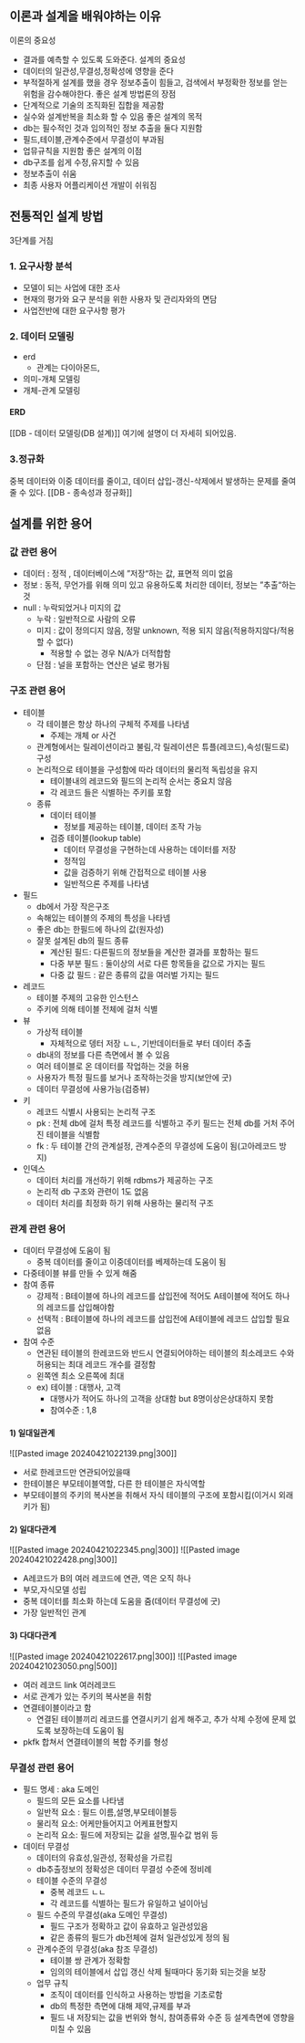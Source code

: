 ## 이론과 설계을 배워야하는 이유
이론의 중요성
- 결과를 예측할 수 있도록 도와준다.
설계의 중요성
- 데이터의 일관성,무결성,정확성에 영향을 준다
- 부적절하게 설계를 했을 경우 정보추출이 힘들고, 검색에서 부정확한 정보를 얻는 위험을 감수해야한다.
좋은 설계 방법론의 장점
- 단계적으로 기술의 조직화된 집합을 제공함
- 실수와 설계반복을 최소화 할 수 있음
좋은 설계의 목적
- db는 필수적인 것과 임의적인 정보 추출을 둘다 지원함
- 필드,테이블,관계수준에서 무결성이 부과됨
- 업뮤규칙을 지원함
좋은 설계의 이점
- db구조를 쉽게 수정,유지할 수 있음
- 정보추출이 쉬움
- 최종 사용자 어플리케이션 개발이 쉬워짐
## 전통적인 설계 방법
3단계를 거침
### 1. 요구사항 분석
- 모델이 되는 사업에 대한 조사
- 현재의 평가와 요구 분석을 위한 사용자 및 관리자와의 면담
- 사업전반에 대한 요구사항 평가

### 2. 데이터 모델링
- erd
	- 관계는 다이아몬드, 
- 의미-개체 모델링
- 개체-관계 모델링
#### ERD
[[DB - 데이터 모델링(DB 설계)]] 여기에 설명이 더 자세히 되어있음.

### 3.정규화
중복 데이터와 이중 데이터를 줄이고, 데이터 삽입-갱신-삭제에서 발생하는 문제를 줄여줄 수 있다.
[[DB - 종속성과 정규화]]


## 설계를 위한 용어
### 값 관련 용어
- 데이터 : 정적 , 데이터베이스에 ”저장“하는 값, 표면적 의미 없음
- 정보 : 동적, 무언가를 위해 의미 있고 유용하도록 처리한 데이터, 정보는 ”추출“하는 것
- null : 누락되었거나 미지의 값
	- 누락 : 일반적으로 사람의 오류
	- 미지 : 값이 정의디지 않음, 정말 unknown, 적용 되지 않음(적용하지않다/적용할 수 없다)
		- 적용할 수 없는 경우 N/A가 더적합함
	- 단점 : 널을 포함하는 연산은 널로 평가됨
### 구조 관련 용어
- 테이블
	- 각 테이블은 항상 하나의 구체적 주제를 나타냄
		- 주제는 개체 or 사건
	- 관계형에서는 릴레이션이라고 불림,각 릴레이션은 튜플(레코드),속성(필드로) 구성
	- 논리적으로 테이블을 구성함에 따라 데이터의 물리적 독립성을 유지
		- 테이블내의 레코드와 필드의 논리적 순서는 중요치 않음
		- 각 레코드 들은 식별하는 주키를 포함
	- 종류
		- 데이터 테이블
			- 정보를 제공하는 테이블, 데이터 조작 가능
		- 검증 테이블(lookup table)
			- 데이터 무결성을 구현하는데 사용하는 데이터를 저장
			- 정적임
			- 값을 검증하기 위해 간접적으로 테이블 사용
			- 일반적으론 주제를 나타냄
- 필드
	- db에서 가장 작은구조
	- 속해있는 테이블의 주제의 특성을 나타넴
	- 좋은 db는 한필드에 하나의 값(원자성)
	- 잘못 설계된 db의 필드 종류
		- 계산된 필드: 다른필드의 정보들을 계산한 결과를 포함하는 필드
		- 다중 부분 필드 : 둘이상의 서로 다른 항목들을 값으로 가지는 필드
		- 다중 값 필드 : 같은 종류의 값을 여러벌 가지는 필드
- 레코드
	- 테이블 주제의 고유한 인스턴스
	- 주키에 의해 테이블 전체에 걸처 식별
- 뷰
	- 가상적 테이블
		- 자체적으로 뎅터 저장 ㄴㄴ, 기반데이터들로 부터 데이터 추출
	- db내의 정보를 다른 측면에서 볼 수 있음
	- 여러 테이블로 온 데이터를 작업하는 것을 허용
	- 사용자가 특정 필드를 보거나 조작하는것을 방지(보안에 굿)
	- 데이터 무결성에 사용가능(검증뷰)
- 키
	- 레코드 식별시 사용되는 논리적 구조
	- pk : 전체 db에 걸처 특정 레코드를 식별하고 주키 필드는 전체 db를 거처 주어진 테이블을 식별함
	- fk : 두 테이블 간의 관계설정, 관계수준의 무결성에 도움이 됨(고아레코드 방지)
- 인덱스
	- 데이터 처리를 개선하기 위해 rdbms가 제공하는 구조
	- 논리적 db 구조와 관련이 1도 없음
	- 데이터 처리를 최정화 하기 위해 사용하는 물리적 구조
### 관계 관련 용어
- 데이터 무결성에 도움이 됨
	- 중복 데이터를 줄이고 이중데이터를 베제하는데 도움이 됨
- 다중테이블 뷰를 만들 수 있게 해줌
- 참여 종류
	- 강제적 : B테이블에 하나의 레코드를 삽입전에 적어도 A테이블에 적어도 하나의 레코드를 삽입해야함
	- 선택적 : B테이블에 하나의 레코드를 삽입전에 A테이블에 레코드 삽입할 필요 없음
- 참여 수준
	- 연관된 테이블의 한레코드와 반드시 연결되어야하는 테이블의 최소레코드 수와 허용되는 최대 레코드 개수를 결정함
	- 왼쪽엔 최소 오른쪽에 최대
	- ex) 테이블 : 대행사, 고객 
		- 대행사가 적어도 하나의 고객을 상대함 but 8명이상은상대하지 못함
		- 참여수준 : 1,8
#### 1) 일대일관계
![[Pasted image 20240421022139.png|300]]
- 서로 한레코드만 연관되어있을때
- 한테이블은 부모테이블역할, 다른 한 테이블은 자식역할
- 부모테이블의 주키의 복사본을 취해서 자식 테이블의 구조에 포함시킴(이거시 외래키가 됨)

#### 2) 일대다관계
![[Pasted image 20240421022345.png|300]]
![[Pasted image 20240421022428.png|300]]
- A레코드가 B의 여러 레코드에 연관, 역은 오직 하나
- 부모,자식모델 성립
- 중복 데이터를 최소화 하는데 도움을 줌(데이터 무결성에 굿)
- 가장 일반적인 관계

#### 3) 다대다관계
![[Pasted image 20240421022617.png|300]]
![[Pasted image 20240421023050.png|500]]
- 여러 레코드 link 여러레코드
- 서로 관계가 있는 주키의 복사본을 취함
- 연결테이블이라고 함
	- 연결된 테이블끼리 레코드를 연결시키기 쉽게 해주고, 추가 삭제 수정에 문제 없도록 보장하는데 도움이 됨
- pkfk 합쳐서 연결테이블의 복합 주키를 형성

### 무결성 관련 용어
- 필드 명세 : aka 도메인
	- 필드의 모든 요소를 나타냄
	- 일반적 요소 : 필드 이름,설명,부모테이블등
	- 물리적 요소: 어케만들어지고 어케표현할지
	- 논리적 요소: 필드에 저장되는 값을 설명,필수값 범위 등
- 데이터 무결성
	- 데이터의 유효성,일관성, 정확성을 가르킴
	- db추출정보의 정확성은 데이터 무결성 수준에 정비례
	- 테이블 수준의 무결성
		- 중복 레코드 ㄴㄴ
		- 각 레코드를 식별하는 필드가 유일하고 널이아님
	- 필드 수준의 무결성(aka 도메인 무결성)
		- 필드 구조가 정확하고 값이 유효하고 일관성있음
		- 같은 종류의 필드가 db전체에 걸처 일관성있게 정의 됨
	- 관계수준의 무결성(aka 참조 무결성)
		- 테이블 쌍 관계가 정확함
		- 임의의 테이블에서 삽입 갱신 삭제 될때마다 동기화 되는것을 보장
	- 업무 규칙
		- 조직이 데이터를 인식하고 사용하는 방법을 기초로함
		- db의 특정한 측면에 대해 제약,규제를 부과
		- 필드 내 저장되는 값을 번위와 형식, 참여종류와 수준 등 설계측면에 영향을 미칠 수 있음